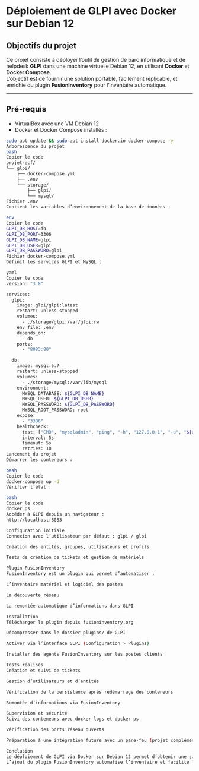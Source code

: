 # Déploiement de GLPI avec Docker sur Debian 12

## Objectifs du projet
Ce projet consiste à déployer l’outil de gestion de parc informatique et de helpdesk **GLPI** dans une machine virtuelle Debian 12, en utilisant **Docker** et **Docker Compose**.  
L’objectif est de fournir une solution portable, facilement réplicable, et enrichie du plugin **FusionInventory** pour l’inventaire automatique.

---

## Pré-requis
- VirtualBox avec une VM Debian 12
- Docker et Docker Compose installés :

```bash
sudo apt update && sudo apt install docker.io docker-compose -y
Arborescence du projet
bash
Copier le code
projet-ecf/
└── glpi/
    ├── docker-compose.yml
    ├── .env
    └── storage/
        ├── glpi/
        └── mysql/
Fichier .env
Contient les variables d’environnement de la base de données :

env
Copier le code
GLPI_DB_HOST=db
GLPI_DB_PORT=3306
GLPI_DB_NAME=glpi
GLPI_DB_USER=glpi
GLPI_DB_PASSWORD=glpi
Fichier docker-compose.yml
Définit les services GLPI et MySQL :

yaml
Copier le code
version: "3.8"

services:
  glpi:
    image: glpi/glpi:latest
    restart: unless-stopped
    volumes:
      - ./storage/glpi:/var/glpi:rw
    env_file: .env
    depends_on:
      - db
    ports:
      - "8083:80"

  db:
    image: mysql:5.7
    restart: unless-stopped
    volumes:
      - ./storage/mysql:/var/lib/mysql
    environment:
      MYSQL_DATABASE: ${GLPI_DB_NAME}
      MYSQL_USER: ${GLPI_DB_USER}
      MYSQL_PASSWORD: ${GLPI_DB_PASSWORD}
      MYSQL_ROOT_PASSWORD: root
    expose:
      - "3306"
    healthcheck:
      test: ["CMD", "mysqladmin", "ping", "-h", "127.0.0.1", "-u", "${GLPI_DB_USER}", "--password=${GLPI_DB_PASSWORD}"]
      interval: 5s
      timeout: 5s
      retries: 10
Lancement du projet
Démarrer les conteneurs :

bash
Copier le code
docker-compose up -d
Vérifier l’état :

bash
Copier le code
docker ps
Accéder à GLPI depuis un navigateur :
http://localhost:8083

Configuration initiale
Connexion avec l’utilisateur par défaut : glpi / glpi

Création des entités, groupes, utilisateurs et profils

Tests de création de tickets et gestion de matériels

Plugin FusionInventory
FusionInventory est un plugin qui permet d’automatiser :

L’inventaire matériel et logiciel des postes

La découverte réseau

La remontée automatique d’informations dans GLPI

Installation
Télécharger le plugin depuis fusioninventory.org

Décompresser dans le dossier plugins/ de GLPI

Activer via l’interface GLPI (Configuration > Plugins)

Installer des agents FusionInventory sur les postes clients

Tests réalisés
Création et suivi de tickets

Gestion d’utilisateurs et d’entités

Vérification de la persistance après redémarrage des conteneurs

Remontée d’informations via FusionInventory

Supervision et sécurité
Suivi des conteneurs avec docker logs et docker ps

Vérification des ports réseau ouverts

Préparation à une intégration future avec un pare-feu (projet complémentaire)

Conclusion
Le déploiement de GLPI via Docker sur Debian 12 permet d’obtenir une solution robuste et modulaire de gestion de parc informatique et de support utilisateur.
L’ajout du plugin FusionInventory automatise l’inventaire et facilite l’administration d’une infrastructure complète.
